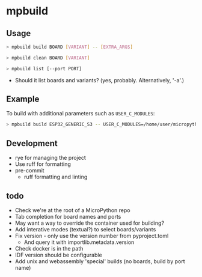 # mpbuild

## Usage

```bash
> mpbuild build BOARD [VARIANT] -- [EXTRA_ARGS]
```

```bash
> mpbuild clean BOARD [VARIANT]
```

```bash
> mpbuild list [--port PORT]
```

- Should it list boards and variants? (yes, probably. Alternatively, '-a'.)

## Example

To build with additional parameters such as `USER_C_MODULES`:

```bash
> mpbuild build ESP32_GENERIC_S3 -- USER_C_MODULES=/home/user/micropython/ulab/code/micropython.cmake all
```

## Development

- rye for managing the project
- Use ruff for formatting
- pre-commit
  - ruff formatting and linting

## todo

- Check we're at the root of a MicroPython repo
- Tab completion for board names and ports
- May want a way to override the container used for building?
- Add interative modes (textual?) to select boards/variants
- Fix version - only use the version number from pyproject.toml
  - And query it with importlib.metadata.version
- Check docker is in the path
- IDF version should be configurable
- Add unix and webassembly 'special' builds (no boards, build by port name)
